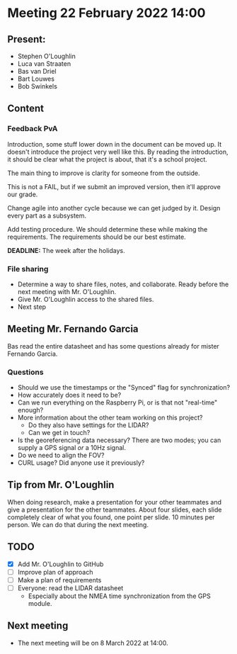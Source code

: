 # Meeting 22 February 2022 14:00

## Present:

- Stephen O'Loughlin
- Luca van Straaten
- Bas van Driel
- Bart Louwes
- Bob Swinkels

## Content

### Feedback PvA

Introduction, some stuff lower down in the document can be moved up. It doesn't introduce the project very well like this. By reading the introduction, it should be clear what the project is about, that it's a school project. 

The main thing to improve is clarity for someone from the outside.

This is not a FAIL, but if we submit an improved version, then it'll approve our grade.

Change agile into another cycle because we can get judged by it. Design every part as a subsystem. 

Add testing procedure. We should determine these while making the requirements. The requirements should be our best estimate.

**DEADLINE:** The week after the holidays.

### File sharing 

- Determine a way to share files, notes, and collaborate. Ready before the next meeting with Mr. O'Loughlin.
- Give Mr. O'Loughlin access to the shared files.
- Next step

## Meeting Mr. Fernando Garcia

Bas read the entire datasheet and has some questions already for mister Fernando Garcia.

### Questions

- Should we use the timestamps or the "Synced" flag for synchronization?
- How accurately does it need to be?
- Can we run everything on the Raspberry Pi, or is that not "real-time" enough?
- More information about the other team working on this project?
    - Do they also have settings for the LIDAR?
    - Can we get in touch?
- Is the georeferencing data necessary? There are two modes; you can supply a GPS signal *or* a 10Hz signal.
- Do we need to align the FOV? 
- CURL usage? Did anyone use it previously?

## Tip from Mr. O'Loughlin

When doing research, make a presentation for your other teammates and give a presentation for the other teammates. About four slides, each slide completely clear of what you found, one point per slide. 10 minutes per person. We can do that during the next meeting. 

## TODO

- [x] Add Mr. O'Loughlin to GitHub
- [ ] Improve plan of approach
- [ ] Make a plan of requirements
- [ ] Everyone: read the LIDAR datasheet
    - Especially about the NMEA time synchronization from the GPS module.

## Next meeting
- The next meeting will be on 8 March 2022 at 14:00.